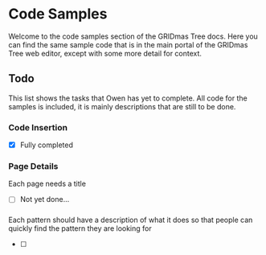 # Code Samples

Welcome to the code samples section of the GRIDmas Tree docs. Here you can find the same sample code that is in the main portal of the GRIDmas Tree web editor, except with some more detail for context.

## Todo
This list shows the tasks that Owen has yet to complete.
All code for the samples is included, it is mainly descriptions that are still to be done.

### Code Insertion
- [x] Fully completed

### Page Details
Each page needs a title

- [ ] Not yet done...

###
Each pattern should have a description of what it does so that people can quickly find the pattern they are looking for

- [ ] 